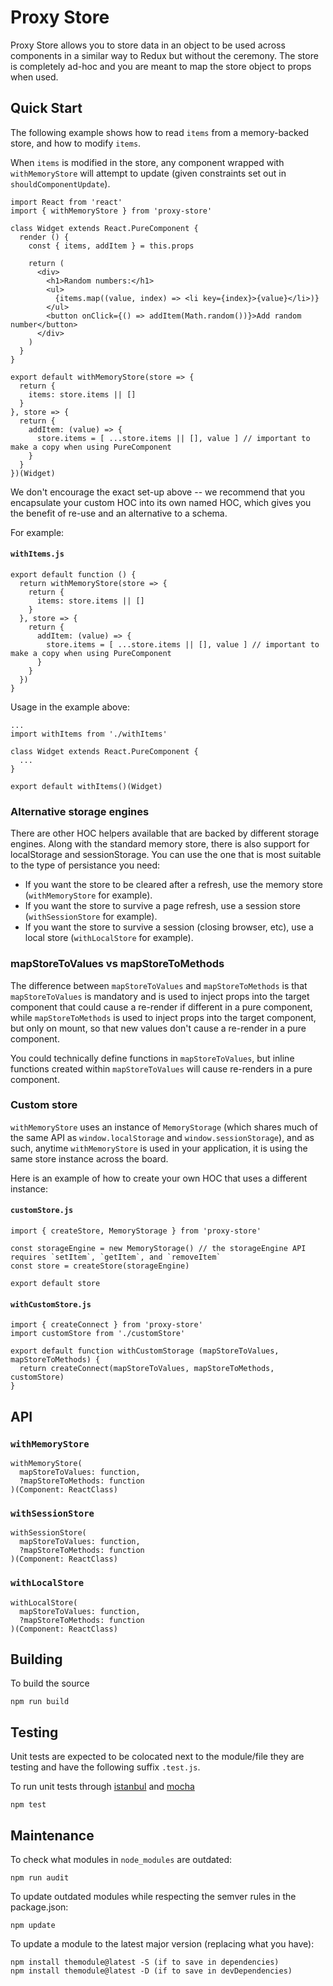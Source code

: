 # Proxy Store

Proxy Store allows you to store data in an object to be used across components in a similar way to Redux but without the ceremony. The store is completely ad-hoc and you are meant to map the store object to props when used.

## Quick Start

The following example shows how to read `items` from a memory-backed store, and how to modify `items`.

When `items` is modified in the store, any component wrapped with `withMemoryStore` will attempt to update (given constraints set out in `shouldComponentUpdate`).

    import React from 'react'
    import { withMemoryStore } from 'proxy-store'

    class Widget extends React.PureComponent {
      render () {
        const { items, addItem } = this.props

        return (
          <div>
            <h1>Random numbers:</h1>
            <ul>
              {items.map((value, index) => <li key={index}>{value}</li>)}
            </ul>
            <button onClick={() => addItem(Math.random())}>Add random number</button>
          </div>
        )
      }
    }

    export default withMemoryStore(store => {
      return {
        items: store.items || []
      }
    }, store => {
      return {
        addItem: (value) => {
          store.items = [ ...store.items || [], value ] // important to make a copy when using PureComponent
        }
      }
    })(Widget)

We don't encourage the exact set-up above -- we recommend that you encapsulate your custom HOC into its own named HOC, which gives you the benefit of re-use and an alternative to a schema.

For example:

#### `withItems.js`

    export default function () {
      return withMemoryStore(store => {
        return {
          items: store.items || []
        }
      }, store => {
        return {
          addItem: (value) => {
            store.items = [ ...store.items || [], value ] // important to make a copy when using PureComponent
          }
        }
      })
    }

Usage in the example above:

    ...
    import withItems from './withItems'

    class Widget extends React.PureComponent {
      ...
    }

    export default withItems()(Widget)

### Alternative storage engines

There are other HOC helpers available that are backed by different storage engines. Along with the standard memory store, there is also support for localStorage and sessionStorage. You can use the one that is most suitable to the type of persistance you need:

- If you want the store to be cleared after a refresh, use the memory store (`withMemoryStore` for example).
- If you want the store to survive a page refresh, use a session store (`withSessionStore` for example).
- If you want the store to survive a session (closing browser, etc), use a local store (`withLocalStore` for example).

### mapStoreToValues vs mapStoreToMethods

The difference between `mapStoreToValues` and `mapStoreToMethods` is that `mapStoreToValues` is mandatory and is used to inject props into the target component that could cause a re-render if different in a pure component, while `mapStoreToMethods` is used to inject props into the target component, but only on mount, so that new values don't cause a re-render in a pure component.

You could technically define functions in `mapStoreToValues`, but inline functions created within `mapStoreToValues` will cause re-renders in a pure component.

### Custom store

`withMemoryStore` uses an instance of `MemoryStorage` (which shares much of the same API as `window.localStorage` and `window.sessionStorage`), and as such, anytime `withMemoryStore` is used in your application, it is using the same store instance across the board.

Here is an example of how to create your own HOC that uses a different instance:

#### `customStore.js`

    import { createStore, MemoryStorage } from 'proxy-store'

    const storageEngine = new MemoryStorage() // the storageEngine API requires `setItem`, `getItem`, and `removeItem`
    const store = createStore(storageEngine)

    export default store

#### `withCustomStore.js`

    import { createConnect } from 'proxy-store'
    import customStore from './customStore'

    export default function withCustomStorage (mapStoreToValues, mapStoreToMethods) {
      return createConnect(mapStoreToValues, mapStoreToMethods, customStore)
    }

## API

### `withMemoryStore`

    withMemoryStore(
      mapStoreToValues: function,
      ?mapStoreToMethods: function
    )(Component: ReactClass)

### `withSessionStore`

    withSessionStore(
      mapStoreToValues: function,
      ?mapStoreToMethods: function
    )(Component: ReactClass)

### `withLocalStore`

    withLocalStore(
      mapStoreToValues: function,
      ?mapStoreToMethods: function
    )(Component: ReactClass)

## Building

To build the source

    npm run build

## Testing

Unit tests are expected to be colocated next to the module/file they are testing and have the following suffix `.test.js`.

To run unit tests through [istanbul](https://istanbul.js.org/) and [mocha](http://mochajs.org/)

    npm test

## Maintenance

To check what modules in `node_modules` are outdated:

    npm run audit

To update outdated modules while respecting the semver rules in the package.json:

    npm update

To update a module to the latest major version (replacing what you have):

    npm install themodule@latest -S (if to save in dependencies)
    npm install themodule@latest -D (if to save in devDependencies)